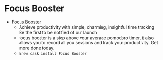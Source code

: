 # Focus Booster
- [Focus Booster](https://www.focusboosterapp.com/)
  -  Achieve productivity with simple, charming, insightful time tracking Be the first to be notified of our launch
  - focus booster is a step above your average pomodoro timer, it also allows you to record all you sessions and track your productivity. Get more done today.
  - `brew cask install Focus Booster`
